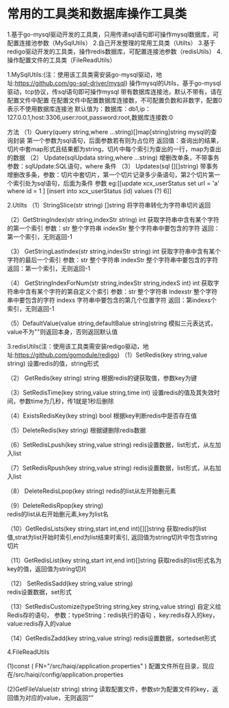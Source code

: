 # 常用的工具类和数据库操作工具类
1.基于go-mysql驱动开发的工具类，只用传递sql语句即可操作mysql数据库，可配置连接池参数（MySqlUtils）
2.自己开发整理的常用工具类（Utilts）
3.基于redigo驱动开发的工具类，操作redis数据库，可配置连接池参数（redisUtils）
4.操作配置文件的工具类（FileReadUtils）



1.MySqlUtils:(注：使用该工具类需安装go-mysql驱动，地址:https://github.com/go-sql-driver/mysql)
操作mysql的Utils，基于go-mysql驱动，tcp协议，传sql语句即可操作mysql
带有数据库连接池，默认不带有，请在配置文件中配置
在配置文件中配置数据库连接数，不可配置负数和非数字，配置0表示不使用数据库连接池
默认值为：数据库：db1,ip：127.0.0.1,host:3306,user:root,password:root,数据库连接数:0

方法
（1）Query(query string,where ...string)[]map[string]string 
mysql的查询封装
第一个参数为sql语句，后面参数若有则为占位符
返回值：查询出的结果，切片中套map形式且结果都为string，切片中每个索引为查出的一行，map为查出的数据
（2） Update(sqlUpdata string,where ...string) 
增删改单条，不带事务
参数：sqlUpdate:SQL语句，where 条件
（3） Updates(sql [][]string) 
带事务
增删改多条，参数：切片中套切片，第一个切片记录多少条语句，第2个切片第一个索引处为sql语句，后面为条件
参数 eg:[[update xcx_userStatus set url = 'a' where id = 1 ] [insert into xcx_userStatus (id) values (?)    6]]
 
 
 2.Utilts
（1）StringSlice(str string) []string 
将字符串转化为字符串切片返回

（2）GetStringIndex(str string,indexStr string) int
获取字符串中含有某个字符的第一个索引
参数：str 整个字符串
     indexStr 整个字符串中要包含的字符
返回：第一个索引，无则返回-1

（3） GetStringLastIndex(str string,indexStr string) int
获取字符串中含有某个字符的最后一个索引
参数：str 整个字符串
     indexStr 整个字符串中要包含的字符
返回：第一个索引，无则返回-1

（4） GetStringIndexForNum(str string,indexStr string,indexS int) int 
获取字符串中含有某个字符的第自定义个索引
参数：str 整个字符串
     indexstr 整个字符串中要包含的字符
	 indexs  字符串中要包含的第几个位置字符
返回：第indexs个索引，无则返回-1

（5）DefaultValue(value string,defaultBalue string)string
模拟三元表达式，value不为""则返回本身，否则返回默认值


3.redisUtils(注：使用该工具类需安装redigo驱动，地址:https://github.com/gomodule/redigo)
（1）SetRedis(key string,value string)
设置redis的值，string形式

（2） GetRedis(key string) string
根据redis的键获取值，参数key为键

（3）SetRedisTime(key string,value string,time int)
设置redis的值及其失效时间，参数time为几秒，传1就是1秒后删除
 
（4）ExistsRedisKey(key string) bool 
根据key判断redis中是否存在值

（5）DeleteRedis(key string)
根据键删除redis数据

（6）SetRedisLpush(key string,value string) 
redis设置数据，list形式，从左加入list

（7）SetRedisRpush(key string,value string) 
redis设置数据，list形式，从右加入list

（8） DeleteRedisLpop(key string) 
redis的list从左开始删元素

（9）DeleteRedisRpop(key string)  
redis的list从右开始删元素,key为list名
 
 （10）GetRedisLists(key string,start int,end int)[][]string 
 获取redis的list 值,strat为list开始时索引,end为list结束时索引,
返回值为string切片中包含string切片

（11）GetRedisList(key string,start int,end int)[]string 
获取redis的list形式名为key的值，返回值为string切片

（12） SetRedisSadd(key string,value string)  
redis设置数据，set形式

（13）SetRedisCustomize(typeString string,key string,value string) 
自定义给Redis存的语句，
参数：typeString：redis执行的语句 ，key:redis存入的key，value:redis存入的value

（14）GetRedisZadd(key string,value string)
redis设置数据，sortedset形式

4.FileReadUtils

(1)const (
	FN="/src/haiqi/application.properties"
)
配置文件所在目录，现应在/src/haiqi/config/application.properties

(2)GetFileValue(str string) string
读取配置文件，参数str为配置文件的key，返回值为对应的value，无则返回“”
 
 









